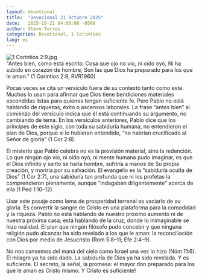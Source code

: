 ```yaml
---
layout: devotional
title:  "Devocional 21 Octubre 2025"
date:   2025-10-21 04:00:00 -0500
author: Steve Torres
categories: Devotional, 1 Corintios
lang: es
---
```

<img src="https://sitemedia.esteeb.com/file/esteebcomsitemedia/devotional_images/1-Corinthians/ES-1Cor-2_9.jpg?raw=true" alt="1 Corintios 2:9.jpg" style="max-width: 100%; height: auto;">

<div class="scripture">
  "Antes bien, como está escrito: Cosa que ojo no vio, ni oído oyó, Ni ha subido en corazón de hombre, Son las que Dios ha preparado para los que le aman." (1 Corintios 2:9, RVR1960)
</div>

Pocas veces se cita un versículo fuera de su contexto tanto como este. Muchos lo usan para afirmar que Dios tiene bendiciones materiales escondidas listas para quienes tengan suficiente fe. Pero Pablo no está hablando de riquezas, éxito o ascensos laborales. La frase “antes bien” al comienzo del versículo indica que él está continuando su argumento, no cambiando de tema. En los versículos anteriores, Pablo dice que los príncipes de este siglo, con toda su sabiduría humana, no entendieron el plan de Dios, porque si lo hubieran entendido, “no habrían crucificado al Señor de gloria” (1 Cor 2:8).

El misterio que Pablo celebra no es la provisión material, sino la redención. Lo que ningún ojo vio, ni oído oyó, ni mente humana pudo imaginar, es que el Dios infinito y santo se haría hombre, sufriría a manos de Su propia creación, y moriría por su salvación. El evangelio es la “sabiduría oculta de Dios” (1 Cor 2:7), una sabiduría tan profunda que ni los profetas la comprendieron plenamente, aunque “indagaban diligentemente” acerca de ella (1 Ped 1:10–12).

Usar este pasaje como lema de prosperidad terrenal es vaciarlo de su gloria. Es convertir la sangre de Cristo en una plataforma para la comodidad y la riqueza. Pablo no está hablando de nuestro próximo aumento ni de nuestra próxima casa; está hablando de la cruz, donde lo inimaginable se hizo realidad. El plan que ningún filósofo pudo concebir y que ninguna religión pudo alcanzar ha sido revelado a los que le aman: la reconciliación con Dios por medio de Jesucristo (Rom 5:8–11; Efe 2:4–9).

No nos cansemos del maná del cielo como Israel una vez lo hizo (Núm 11:6). El milagro ya ha sido dado. La sabiduría de Dios ya ha sido revelada. Y es suficiente. El secreto, la señal, la promesa: el mayor don preparado para los que le aman es Cristo mismo. Y Cristo es suficiente!

